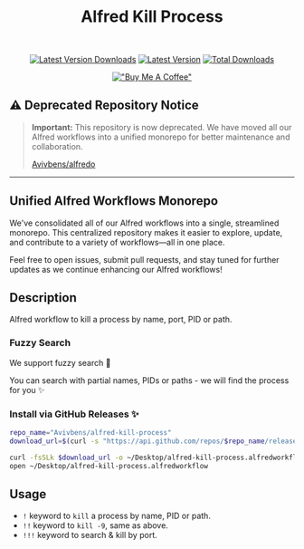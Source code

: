 <div align="center">

# Alfred Kill Process

<br>

[![Latest Version Downloads](https://img.shields.io/github/downloads/avivbens/alfred-kill-process/latest/total?label=Latest%20Version%20Downloads&color=green)](https://github.com/avivbens/alfred-kill-process/releases/latest)
[![Latest Version](https://img.shields.io/github/v/release/avivbens/alfred-kill-process?label=Latest%20Version&color=green)](https://github.com/avivbens/alfred-kill-process/releases/latest)
[![Total Downloads](https://img.shields.io/github/downloads/avivbens/alfred-kill-process/total?label=Total%20Downloads&color=blue)](https://github.com/avivbens/alfred-kill-process/releases)

[!["Buy Me A Coffee"](https://www.buymeacoffee.com/assets/img/custom_images/orange_img.png)](https://www.buymeacoffee.com/kcao7snkgx)

</div>

## :warning: Deprecated Repository Notice

> **Important:** This repository is now deprecated. We have moved all our Alfred workflows into a unified monorepo for better maintenance and collaboration.
>
> [Avivbens/alfredo](https://github.com/Avivbens/alfredo?tab=readme-ov-file)

---

## Unified Alfred Workflows Monorepo

We've consolidated all of our Alfred workflows into a single, streamlined monorepo. This centralized repository makes it easier to explore, update, and contribute to a variety of workflows—all in one place.

Feel free to open issues, submit pull requests, and stay tuned for further updates as we continue enhancing our Alfred workflows!

## Description

Alfred workflow to kill a process by name, port, PID or path.

### Fuzzy Search

We support fuzzy search :ninja:

You can search with partial names, PIDs or paths - we will find the process for you :sparkles:

### Install via GitHub Releases :sparkles:

```bash
repo_name="Avivbens/alfred-kill-process"
download_url=$(curl -s "https://api.github.com/repos/$repo_name/releases/latest" | grep "browser_download_url.*alfredworkflow" | cut -d '"' -f 4)

curl -fsSLk $download_url -o ~/Desktop/alfred-kill-process.alfredworkflow
open ~/Desktop/alfred-kill-process.alfredworkflow
```

## Usage

-   `!` keyword to `kill` a process by name, PID or path.
-   `!!` keyword to `kill -9`, same as above.
-   `!!!` keyword to search & kill by port.
